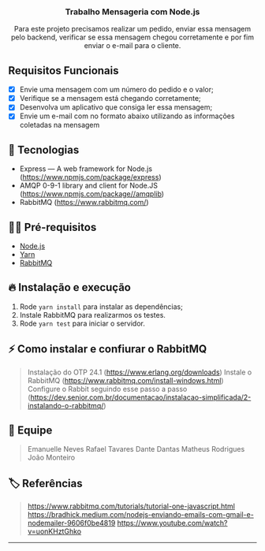 <h3 align="center">
  Trabalho Mensageria com Node.js
</h3>

<p align="center">Para este projeto precisamos realizar um pedido, enviar essa mensagem pelo backend, verificar se essa mensagem chegou corretamente e por fim enviar o e-mail para o cliente.</p>

## Requisitos Funcionais

- [x] Envie uma mensagem com um número do pedido e o valor;
- [x] Verifique se a mensagem está chegando corretamente;
- [x] Desenvolva um aplicativo que consiga ler essa mensagem;
- [x] Envie um e-mail com no formato abaixo utilizando as informações coletadas na mensagem

## 🚀 Tecnologias

- Express — A web framework for Node.js (https://www.npmjs.com/package/express)
- AMQP 0-9-1 library and client for Node.JS (https://www.npmjs.com/package//amqplib)
- RabbitMQ (https://www.rabbitmq.com/)

## ✋🏻 Pré-requisitos

- [Node.js](https://nodejs.org/en/)
- [Yarn](https://yarnpkg.com/pt-BR/docs/install)
- [RabbitMQ](https://www.rabbitmq.com/)

## 🔥 Instalação e execução

1. Rode `yarn install` para instalar as dependências;
2. Instale RabbitMQ para realizarmos os testes.
3. Rode `yarn test` para iniciar o servidor.

## ⚡️ Como instalar e confiurar o RabbitMQ

> Instalação do OTP 24.1 (https://www.erlang.org/downloads)
> Instale o RabbitMQ (https://www.rabbitmq.com/install-windows.html)
> Configure o Rabbit seguindo esse passo a passo (https://dev.senior.com.br/documentacao/instalacao-simplificada/2-instalando-o-rabbitmq/)

## 👋 Equipe

> Emanuelle Neves
> Rafael Tavares
> Dante Dantas
> Matheus Rodrigues
> João Monteiro

## 🏷️ Referências

> https://www.rabbitmq.com/tutorials/tutorial-one-javascript.html
> https://bradhick.medium.com/nodejs-enviando-emails-com-gmail-e-nodemailer-9606f0be4819
> https://www.youtube.com/watch?v=uonKHztGhko

---

